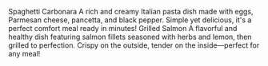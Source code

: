 Spaghetti Carbonara
A rich and creamy Italian pasta dish made with eggs, Parmesan cheese, pancetta, and black pepper. Simple yet delicious, it's a perfect comfort meal ready in minutes! 
Grilled Salmon
A flavorful and healthy dish featuring salmon fillets seasoned with herbs and lemon, then grilled to perfection. Crispy on the outside, tender on the inside—perfect for any meal!

